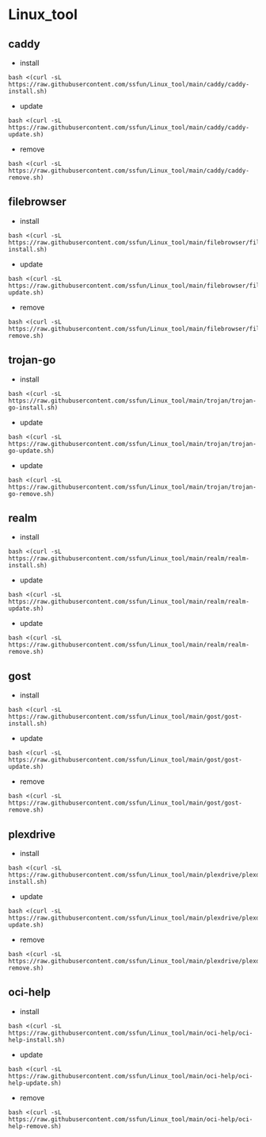 # Linux_tool

## caddy
- install
```
bash <(curl -sL https://raw.githubusercontent.com/ssfun/Linux_tool/main/caddy/caddy-install.sh)
```
- update
```
bash <(curl -sL https://raw.githubusercontent.com/ssfun/Linux_tool/main/caddy/caddy-update.sh)
```
- remove
```
bash <(curl -sL https://raw.githubusercontent.com/ssfun/Linux_tool/main/caddy/caddy-remove.sh)
```

## filebrowser
- install
```
bash <(curl -sL https://raw.githubusercontent.com/ssfun/Linux_tool/main/filebrowser/filebrowser-install.sh)
```
- update
```
bash <(curl -sL https://raw.githubusercontent.com/ssfun/Linux_tool/main/filebrowser/filebrowser-update.sh)
```
- remove
```
bash <(curl -sL https://raw.githubusercontent.com/ssfun/Linux_tool/main/filebrowser/filebrowser-remove.sh)
```

## trojan-go
- install
```
bash <(curl -sL https://raw.githubusercontent.com/ssfun/Linux_tool/main/trojan/trojan-go-install.sh)
```
- update
```
bash <(curl -sL https://raw.githubusercontent.com/ssfun/Linux_tool/main/trojan/trojan-go-update.sh)
```
- update
```
bash <(curl -sL https://raw.githubusercontent.com/ssfun/Linux_tool/main/trojan/trojan-go-remove.sh)
```

## realm
- install
```
bash <(curl -sL https://raw.githubusercontent.com/ssfun/Linux_tool/main/realm/realm-install.sh)
```
- update
```
bash <(curl -sL https://raw.githubusercontent.com/ssfun/Linux_tool/main/realm/realm-update.sh)
```
- update
```
bash <(curl -sL https://raw.githubusercontent.com/ssfun/Linux_tool/main/realm/realm-remove.sh)
```

## gost
- install
```
bash <(curl -sL https://raw.githubusercontent.com/ssfun/Linux_tool/main/gost/gost-install.sh)
```
- update
```
bash <(curl -sL https://raw.githubusercontent.com/ssfun/Linux_tool/main/gost/gost-update.sh)
```
- remove
```
bash <(curl -sL https://raw.githubusercontent.com/ssfun/Linux_tool/main/gost/gost-remove.sh)
```

## plexdrive
- install
```
bash <(curl -sL https://raw.githubusercontent.com/ssfun/Linux_tool/main/plexdrive/plexdrive-install.sh)
```
- update
```
bash <(curl -sL https://raw.githubusercontent.com/ssfun/Linux_tool/main/plexdrive/plexdrive-update.sh)
```
- remove
```
bash <(curl -sL https://raw.githubusercontent.com/ssfun/Linux_tool/main/plexdrive/plexdrive-remove.sh)
```

## oci-help
- install
```
bash <(curl -sL https://raw.githubusercontent.com/ssfun/Linux_tool/main/oci-help/oci-help-install.sh)
```
- update
```
bash <(curl -sL https://raw.githubusercontent.com/ssfun/Linux_tool/main/oci-help/oci-help-update.sh)
```
- remove
```
bash <(curl -sL https://raw.githubusercontent.com/ssfun/Linux_tool/main/oci-help/oci-help-remove.sh)
```
